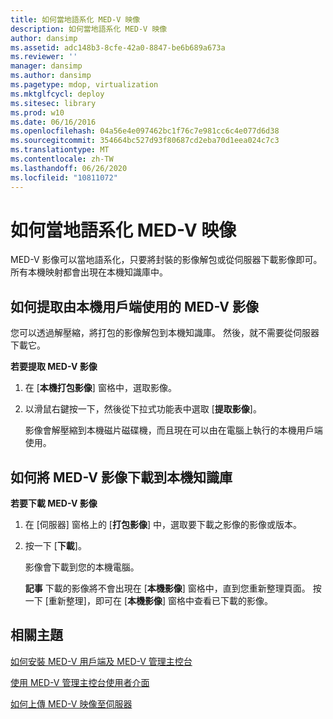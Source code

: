```yaml
---
title: 如何當地語系化 MED-V 映像
description: 如何當地語系化 MED-V 映像
author: dansimp
ms.assetid: adc148b3-8cfe-42a0-8847-be6b689a673a
ms.reviewer: ''
manager: dansimp
ms.author: dansimp
ms.pagetype: mdop, virtualization
ms.mktglfcycl: deploy
ms.sitesec: library
ms.prod: w10
ms.date: 06/16/2016
ms.openlocfilehash: 04a56e4e097462bc1f76c7e981cc6c4e077d6d38
ms.sourcegitcommit: 354664bc527d93f80687cd2eba70d1eea024c7c3
ms.translationtype: MT
ms.contentlocale: zh-TW
ms.lasthandoff: 06/26/2020
ms.locfileid: "10811072"
---
```

# 如何當地語系化 MED-V 映像


MED-V 影像可以當地語系化，只要將封裝的影像解包或從伺服器下載影像即可。 所有本機映射都會出現在本機知識庫中。

## <a href="" id="bkmk-extractinganimageforusebythelocalclient"></a>如何提取由本機用戶端使用的 MED-V 影像


您可以透過解壓縮，將打包的影像解包到本機知識庫。 然後，就不需要從伺服器下載它。

**若要提取 MED-V 影像**

1.  在 [**本機打包影像**] 窗格中，選取影像。

2.  以滑鼠右鍵按一下，然後從下拉式功能表中選取 [**提取影像**]。

    影像會解壓縮到本機磁片磁碟機，而且現在可以由在電腦上執行的本機用戶端使用。

## <a href="" id="bkmk-downloadinganimagetothelocalrepoitory"></a>如何將 MED-V 影像下載到本機知識庫


**若要下載 MED-V 影像**

1.  在 [伺服器] 窗格上的 [**打包影像**] 中，選取要下載之影像的影像或版本。

2.  按一下 [**下載**]。

    影像會下載到您的本機電腦。

    **記事** 下載的影像將不會出現在 [**本機影像**] 窗格中，直到您重新整理頁面。 按一下 [重新整理]，即可在 [**本機影像**] 窗格中查看已下載的影像。

     

## 相關主題


[如何安裝 MED-V 用戶端及 MED-V 管理主控台](how-to-install-med-v-client-and-med-v-management-console.md)

[使用 MED-V 管理主控台使用者介面](using-the-med-v-management-console-user-interface.md)

[如何上傳 MED-V 映像至伺服器](how-to-upload-a-med-v-image-to-the-server.md)

 

 






